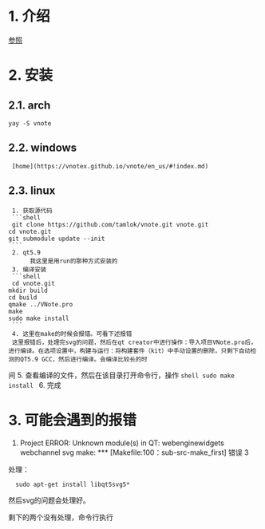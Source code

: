 # 1. 介绍
[参照](https://github.com/tamlok/vnote/blob/master/README_zh.md)
 
# 2. 安装
## 2.1. arch
```shell
yay -S vnote
```
## 2.2. windows
     [home](https://vnotex.github.io/vnote/en_us/#!index.md)
## 2.3. linux
     1. 获取源代码
     ```shell
     git clone https://github.com/tamlok/vnote.git vnote.git
    cd vnote.git
    git submodule update --init
     ```
     2. qt5.9
          我这里是用run的那种方式安装的
     3. 编译安装
     ```shell
     cd vnote.git
    mkdir build
    cd build
    qmake ../VNote.pro
    make
    sudo make install
     ```
     4. 这里在make的时候会报错。可看下述报错
     这里报错后，处理完svg的问题，然后在qt creator中进行操作：导入项目VNote.pro后，进行编译。在选项设置中，构建与运行：将构建套件（kit）中手动设置的删除，只剩下自动检测的QT5.9 GCC，然后进行编译。会编译比较长的时
间
     5. 查看编译的文件，然后在该目录打开命令行，操作
     ```shell
     sudo make install
     ```
     6. 完成
 
# 3. 可能会遇到的报错
 1. Project ERROR: Unknown module(s) in QT: webenginewidgets webchannel svg
      make: *** [Makefile:100：sub-src-make_first] 错误 3
 
处理：
```shell
  sudo apt-get install libqt5svg5*
```
 
然后svg的问题会处理好。
 
剩下的两个没有处理，命令行执行
